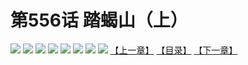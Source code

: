 # 第556话 踏蝎山（上）
![](https://mhpic.xiaomingtaiji.net/comic/D/斗破苍穹拆分版/556话/1.jpg-zymk.middle.webp)
![](https://mhpic.xiaomingtaiji.net/comic/D/斗破苍穹拆分版/556话/2.jpg-zymk.middle.webp)
![](https://mhpic.xiaomingtaiji.net/comic/D/斗破苍穹拆分版/556话/3.jpg-zymk.middle.webp)
![](https://mhpic.xiaomingtaiji.net/comic/D/斗破苍穹拆分版/556话/4.jpg-zymk.middle.webp)
![](https://mhpic.xiaomingtaiji.net/comic/D/斗破苍穹拆分版/556话/5.jpg-zymk.middle.webp)
![](https://mhpic.xiaomingtaiji.net/comic/D/斗破苍穹拆分版/556话/6.jpg-zymk.middle.webp)
![](https://mhpic.xiaomingtaiji.net/comic/D/斗破苍穹拆分版/556话/7.jpg-zymk.middle.webp)
![](https://mhpic.xiaomingtaiji.net/comic/D/斗破苍穹拆分版/556话/8.jpg-zymk.middle.webp)
[【上一章】](./555.md)
[【目录】](./README.md)
[【下一章】](./557.md)
